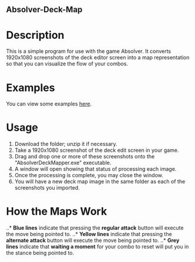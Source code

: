 ## Absolver-Deck-Map

# Description
This is a simple program for use with the game Absolver. It converts 1920x1080 screenshots of the deck editor screen into a map representation so that you can visualize the flow of your combos.

# Examples
You can view some examples [here](https://imgur.com/a/LSNCl).

# Usage
1. Download the folder; unzip it if necessary.
2. Take a 1920x1080 screenshot of the deck edit screen in your game.
3. Drag and drop one or more of these screenshots onto the "AbsolverDeckMapper.exe" executable.
4. A window will open showing that status of processing each image.
5. Once the processing is complete, you may close the window.
6. You will have a new deck map image in the same folder as each of the screenshots you imported.

# How the Maps Work
..* **Blue lines** indicate that pressing the **regular attack** button will execute the move being pointed to.
..* **Yellow lines** indicate that pressing the **alternate attack** button will execute the move being pointed to.
..* **Grey lines** indicate that **waiting a moment** for your combo to reset will put you in the stance being pointed to.